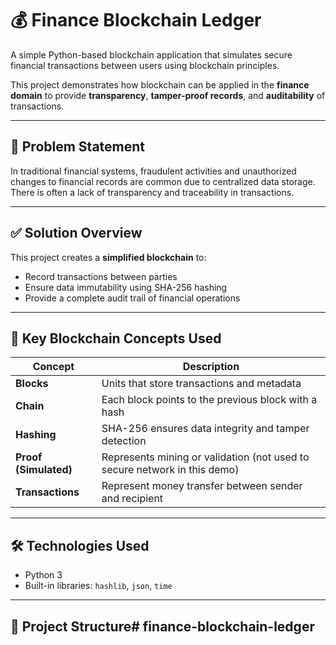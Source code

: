 # 💰 Finance Blockchain Ledger

A simple Python-based blockchain application that simulates secure financial transactions between users using blockchain principles.

This project demonstrates how blockchain can be applied in the **finance domain** to provide **transparency**, **tamper-proof records**, and **auditability** of transactions.

---

## 📌 Problem Statement

In traditional financial systems, fraudulent activities and unauthorized changes to financial records are common due to centralized data storage. There is often a lack of transparency and traceability in transactions.

---

## ✅ Solution Overview

This project creates a **simplified blockchain** to:

- Record transactions between parties
- Ensure data immutability using SHA-256 hashing
- Provide a complete audit trail of financial operations

---

## 🧠 Key Blockchain Concepts Used

| Concept         | Description |
|----------------|-------------|
| **Blocks**      | Units that store transactions and metadata |
| **Chain**       | Each block points to the previous block with a hash |
| **Hashing**     | SHA-256 ensures data integrity and tamper detection |
| **Proof (Simulated)** | Represents mining or validation (not used to secure network in this demo) |
| **Transactions**| Represent money transfer between sender and recipient |

---

## 🛠️ Technologies Used

- Python 3
- Built-in libraries: `hashlib`, `json`, `time`

---

## 📂 Project Structure# finance-blockchain-ledger